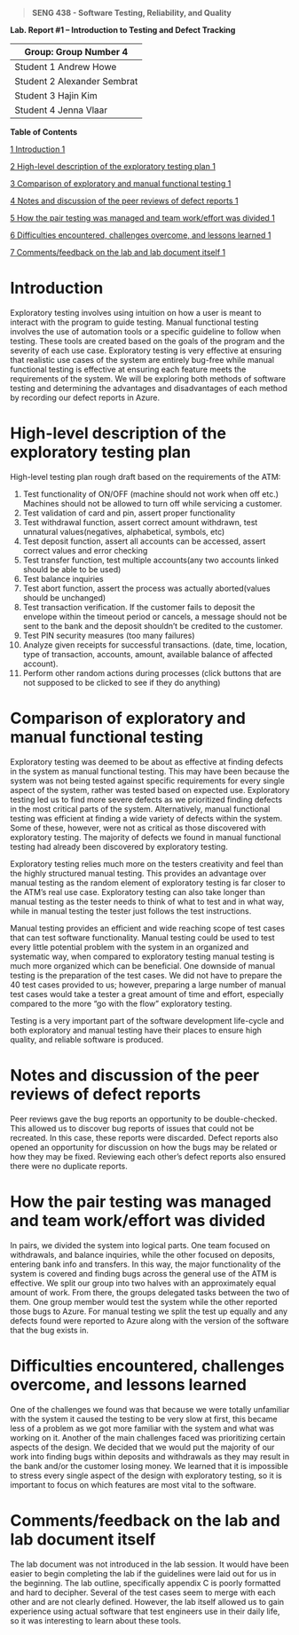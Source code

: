 
>   **SENG 438 - Software Testing, Reliability, and Quality**


**Lab. Report \#1 – Introduction to Testing and Defect Tracking**


| Group: Group Number 4 |
|---------------------|
| Student 1 Andrew Howe
| Student 2 Alexander Sembrat
| Student 3 Hajin Kim
| Student 4 Jenna Vlaar


**Table of Contents**


[1 Introduction 1](https://github.com/AlexSembrat/Seng438-a1/blob/main/seng438-a1-group4.md#introduction)

[2 High-level description of the exploratory testing plan   1](https://github.com/AlexSembrat/Seng438-a1/blob/main/seng438-a1-group4.md#high-level-description-of-the-exploratory-testing-plan)

[3 Comparison of exploratory and manual functional testing  1](https://github.com/AlexSembrat/Seng438-a1/blob/main/seng438-a1-group4.md#comparison-of-exploratory-and-manual-functional-testing)

[4 Notes and discussion of the peer reviews of defect reports   1](https://github.com/AlexSembrat/Seng438-a1/blob/main/seng438-a1-group4.md#notes-and-discussion-of-the-peer-reviews-of-defect-reports)

[5 How the pair testing was managed and team work/effort was
divided 1](https://github.com/AlexSembrat/Seng438-a1/blob/main/seng438-a1-group4.md#how-the-pair-testing-was-managed-and-team-workeffort-was-divided)

[6 Difficulties encountered, challenges overcome, and lessons
learned 1](https://github.com/AlexSembrat/Seng438-a1/blob/main/seng438-a1-group4.md#difficulties-encountered-challenges-overcome-and-lessons-learned)

[7 Comments/feedback on the lab and lab document itself 1](https://github.com/AlexSembrat/Seng438-a1/blob/main/seng438-a1-group4.md#commentsfeedback-on-the-lab-and-lab-document-itself)




# Introduction

Exploratory testing involves using intuition on how a user is meant to interact with the program to guide testing. Manual functional testing involves the use of automation tools or a specific guideline to follow when testing. These tools are created based on the goals of the program and the severity of each use case. Exploratory testing is very effective at ensuring that realistic use cases of the system are entirely bug-free while manual functional testing is effective at ensuring each feature meets the requirements of the system. We will be exploring both methods of software testing and determining the advantages and disadvantages of each method by recording our defect reports in Azure. 


# High-level description of the exploratory testing plan

High-level testing plan rough draft based on the requirements of the ATM:

1. Test functionality of ON/OFF (machine should not work when off etc.) Machines should not be allowed to turn off while servicing a customer.
2. Test validation of card and pin, assert proper functionality
3. Test withdrawal function, assert correct amount withdrawn, test unnatural values(negatives, alphabetical, symbols, etc)
4. Test deposit function, assert all accounts can be accessed, assert correct values and error checking
5. Test transfer function, test multiple accounts(any two accounts linked should be able to be used)
6. Test balance inquiries
7. Test abort function, assert the process was actually aborted(values should be unchanged)
8. Test transaction verification. If the customer fails to deposit the envelope within the timeout period or cancels, a message should not be sent to the bank and the deposit shouldn’t be credited to the customer.
9. Test PIN security measures (too many failures)
10. Analyze given receipts for successful transactions. (date, time, location, type of transaction, accounts, amount, available balance of affected account).
11. Perform other random actions during processes (click buttons that are not supposed to be clicked to see if they do anything)


# Comparison of exploratory and manual functional testing


Exploratory testing was deemed to be about as effective at finding defects in the system as manual functional testing. This may have been because the system was not being tested against specific requirements for every single aspect of the system, rather was tested based on expected use. Exploratory testing led us to find more severe defects as we prioritized finding defects in the most critical parts of the system. Alternatively, manual functional testing was efficient at finding a wide variety of defects within the system. Some of these, however, were not as critical as those discovered with exploratory testing. The majority of defects we found in manual functional testing had already been discovered by exploratory testing.

Exploratory testing relies much more on the testers creativity and feel than the highly structured manual testing. This provides an advantage over manual testing as the random element of exploratory testing is far closer to the ATM’s real use case. Exploratory testing can also take longer than manual testing as the tester needs to think of what to test and in what way, while in manual testing the tester just follows the test instructions.

Manual testing provides an efficient and wide reaching scope of test cases that can test software functionality. Manual testing could be used to test every little potential problem with the system in an organized and systematic way, when compared to exploratory testing manual testing is much more organized which can be beneficial. One downside of manual testing is the preparation of the test cases. We did not have to prepare the 40 test cases provided to us; however, preparing a large number of manual test cases would take a tester a great amount of time and effort, especially compared to the more “go with the flow” exploratory testing.

Testing is a very important part of the software development life-cycle and both exploratory and manual testing have their places to ensure high quality, and reliable software is produced.

# Notes and discussion of the peer reviews of defect reports

Peer reviews gave the bug reports an opportunity to be double-checked. This allowed us to discover bug reports of issues that could not be recreated. In this case, these reports were discarded. Defect reports also opened an opportunity for discussion on how the bugs may be related or how they may be fixed. Reviewing each other’s defect reports also ensured there were no duplicate reports.

# How the pair testing was managed and team work/effort was divided

In pairs, we divided the system into logical parts. One team focused on withdrawals, and balance inquiries, while the other focused on deposits, entering bank info and transfers. In this way, the major functionality of the system is covered and finding bugs across the general use of the ATM is effective. 
We split our group into two halves with an approximately equal amount of work. From there, the groups delegated tasks between the two of them. One group member would test the system while the other reported those bugs to Azure. 
For manual testing we split the test up equally and any defects found were reported to Azure along with the version of the software that the bug exists in.

# Difficulties encountered, challenges overcome, and lessons learned


One of the challenges we found was that because we were totally unfamiliar with the system it caused the testing to be very slow at first, this became less of a problem as we got more familiar with the system and what was working on it. Another of the main challenges faced was prioritizing certain aspects of the design. We decided that we would put the majority of our work into finding bugs within deposits and withdrawals as they may result in the bank and/or the customer losing money. We learned that it is impossible to stress every single aspect of the design with exploratory testing, so it is important to focus on which features are most vital to the software.

# Comments/feedback on the lab and lab document itself


The lab document was not introduced in the lab session. It would have been easier to begin completing the lab if the guidelines were laid out for us in the beginning. The lab outline, specifically appendix C is poorly formatted and hard to decipher. Several of the test cases seem to merge with each other and are not clearly defined. However, the lab itself allowed us to gain experience using actual software that test engineers use in their daily life, so it was interesting to learn about these tools. 
